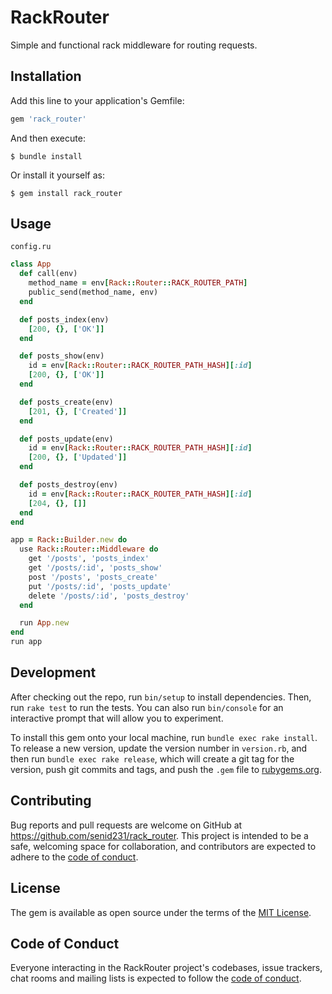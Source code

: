 # RackRouter

Simple and functional rack middleware for routing requests.

## Installation

Add this line to your application's Gemfile:

```ruby
gem 'rack_router'
```

And then execute:

    $ bundle install

Or install it yourself as:

    $ gem install rack_router

## Usage

`config.ru`
```ruby
class App
  def call(env)
    method_name = env[Rack::Router::RACK_ROUTER_PATH]
    public_send(method_name, env)
  end

  def posts_index(env)
    [200, {}, ['OK']]
  end

  def posts_show(env)
    id = env[Rack::Router::RACK_ROUTER_PATH_HASH][:id]
    [200, {}, ['OK']]
  end

  def posts_create(env)
    [201, {}, ['Created']]
  end

  def posts_update(env)
    id = env[Rack::Router::RACK_ROUTER_PATH_HASH][:id]
    [200, {}, ['Updated']]
  end

  def posts_destroy(env)
    id = env[Rack::Router::RACK_ROUTER_PATH_HASH][:id]
    [204, {}, []]
  end
end

app = Rack::Builder.new do
  use Rack::Router::Middleware do
    get '/posts', 'posts_index'
    get '/posts/:id', 'posts_show'
    post '/posts', 'posts_create'
    put '/posts/:id', 'posts_update'
    delete '/posts/:id', 'posts_destroy'
  end

  run App.new
end
run app
```

## Development

After checking out the repo, run `bin/setup` to install dependencies. Then, run `rake test` to run the tests. You can also run `bin/console` for an interactive prompt that will allow you to experiment.

To install this gem onto your local machine, run `bundle exec rake install`. To release a new version, update the version number in `version.rb`, and then run `bundle exec rake release`, which will create a git tag for the version, push git commits and tags, and push the `.gem` file to [rubygems.org](https://rubygems.org).

## Contributing

Bug reports and pull requests are welcome on GitHub at https://github.com/senid231/rack_router. This project is intended to be a safe, welcoming space for collaboration, and contributors are expected to adhere to the [code of conduct](https://github.com/[USERNAME]/rack_router/blob/master/CODE_OF_CONDUCT.md).


## License

The gem is available as open source under the terms of the [MIT License](https://opensource.org/licenses/MIT).

## Code of Conduct

Everyone interacting in the RackRouter project's codebases, issue trackers, chat rooms and mailing lists is expected to follow the [code of conduct](https://github.com/[USERNAME]/rack_router/blob/master/CODE_OF_CONDUCT.md).
